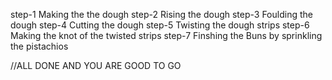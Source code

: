 step-1 Making the the dough 
step-2 Rising the dough
step-3 Foulding the dough
step-4 Cutting the dough
step-5 Twisting the dough strips
step-6 Making the knot of the twisted strips 
step-7 Finshing the Buns by sprinkling the pistachios

//ALL DONE AND YOU ARE GOOD TO GO
